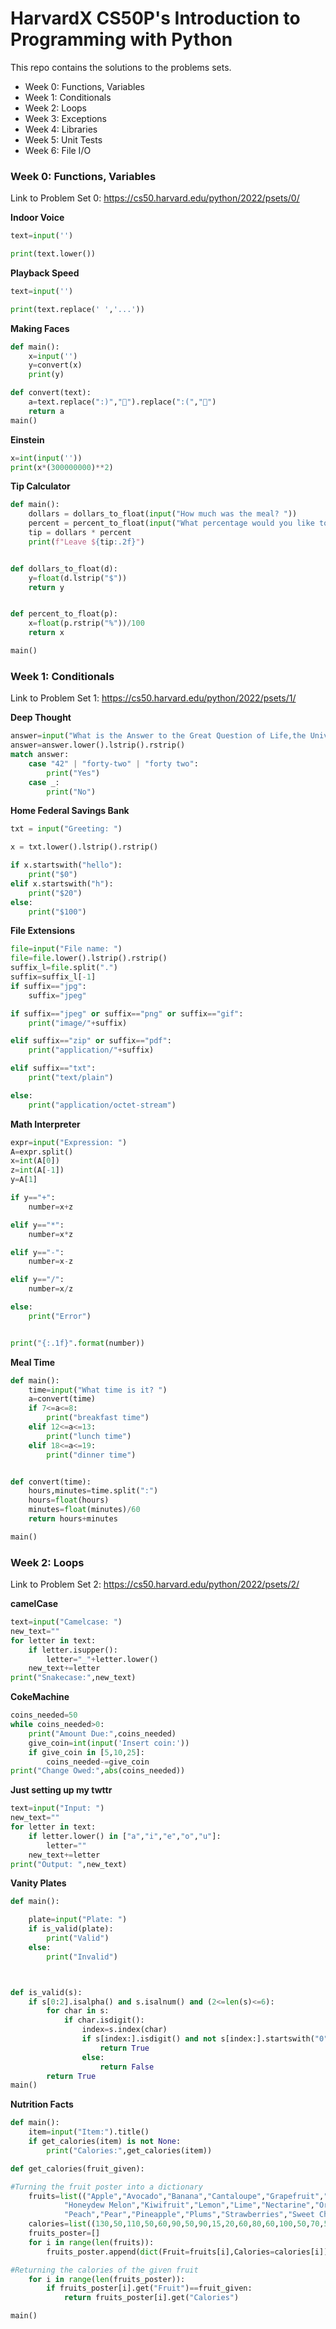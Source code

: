 # HarvardX CS50P's Introduction to Programming with Python

This repo contains the solutions to the problems sets.

- Week 0: Functions, Variables
- Week 1: Conditionals
- Week 2: Loops
- Week 3: Exceptions
- Week 4: Libraries
- Week 5: Unit Tests
- Week 6: File I/O

### Week 0: Functions, Variables

Link to Problem Set 0: https://cs50.harvard.edu/python/2022/psets/0/

**Indoor Voice**
```python
text=input('')

print(text.lower())
```

**Playback Speed**
```python
text=input('')

print(text.replace(' ','...'))
```

**Making Faces**
```python
def main():
    x=input('')
    y=convert(x)
    print(y)

def convert(text):
    a=text.replace(":)","🙂").replace(":(","🙁")
    return a
main()
```

**Einstein**
```python
x=int(input(''))
print(x*(300000000)**2)
```

**Tip Calculator**
```python
def main():
    dollars = dollars_to_float(input("How much was the meal? "))
    percent = percent_to_float(input("What percentage would you like to tip? "))
    tip = dollars * percent
    print(f"Leave ${tip:.2f}")


def dollars_to_float(d):
    y=float(d.lstrip("$"))
    return y


def percent_to_float(p):
    x=float(p.rstrip("%"))/100
    return x

main()
```
### Week 1: Conditionals

Link to Problem Set 1: https://cs50.harvard.edu/python/2022/psets/1/

**Deep Thought**
```python
answer=input("What is the Answer to the Great Question of Life,the Universe,and Everything? ")
answer=answer.lower().lstrip().rstrip()
match answer:
    case "42" | "forty-two" | "forty two":
        print("Yes")
    case _:
        print("No")
```

**Home Federal Savings Bank**
```python
txt = input("Greeting: ")

x = txt.lower().lstrip().rstrip()

if x.startswith("hello"):
	print("$0")
elif x.startswith("h"):
	print("$20")
else:
	print("$100")
```

**File Extensions**
```python
file=input("File name: ")
file=file.lower().lstrip().rstrip()
suffix_l=file.split(".")
suffix=suffix_l[-1]
if suffix=="jpg":
	suffix="jpeg"

if suffix=="jpeg" or suffix=="png" or suffix=="gif":
	print("image/"+suffix)

elif suffix=="zip" or suffix=="pdf":
	print("application/"+suffix)

elif suffix=="txt":
	print("text/plain")

else:
	print("application/octet-stream")
```

**Math Interpreter**
```python
expr=input("Expression: ")
A=expr.split()
x=int(A[0])
z=int(A[-1])
y=A[1]

if y=="+":
	number=x+z

elif y=="*":
	number=x*z

elif y=="-":
	number=x-z

elif y=="/":
	number=x/z

else:
	print("Error")


print("{:.1f}".format(number))
```

**Meal Time**
```python
def main():
    time=input("What time is it? ")
    a=convert(time)
    if 7<=a<=8:
        print("breakfast time")
    elif 12<=a<=13:
        print("lunch time")
    elif 18<=a<=19:
        print("dinner time")


def convert(time):
    hours,minutes=time.split(":")
    hours=float(hours)
    minutes=float(minutes)/60
    return hours+minutes

main()
```
### Week 2: Loops

Link to Problem Set 2: https://cs50.harvard.edu/python/2022/psets/2/

**camelCase**
```python
text=input("Camelcase: ")
new_text=""
for letter in text:
    if letter.isupper():
        letter="_"+letter.lower()
    new_text+=letter
print("Snakecase:",new_text)
```

**CokeMachine**
```python
coins_needed=50
while coins_needed>0:
    print("Amount Due:",coins_needed)
    give_coin=int(input('Insert coin:'))
    if give_coin in [5,10,25]:
        coins_needed-=give_coin
print("Change Owed:",abs(coins_needed))
```
**Just setting up my twttr**
```python
text=input("Input: ")
new_text=""
for letter in text:
    if letter.lower() in ["a","i","e","o","u"]:
        letter=""
    new_text+=letter
print("Output: ",new_text)
```

**Vanity Plates**
```python
def main():

    plate=input("Plate: ")
    if is_valid(plate):
        print("Valid")
    else:
        print("Invalid")



def is_valid(s):
    if s[0:2].isalpha() and s.isalnum() and (2<=len(s)<=6):
        for char in s:
            if char.isdigit():
                index=s.index(char)
                if s[index:].isdigit() and not s[index:].startswith("0"):
                    return True
                else:
                    return False
        return True
main()
```

**Nutrition Facts**
```python
def main():
    item=input("Item:").title()
    if get_calories(item) is not None:
        print("Calories:",get_calories(item))

def get_calories(fruit_given):

#Turning the fruit poster into a dictionary
    fruits=list(("Apple","Avocado","Banana","Cantaloupe","Grapefruit","Grapes",
            "Honeydew Melon","Kiwifruit","Lemon","Lime","Nectarine","Orange",
            "Peach","Pear","Pineapple","Plums","Strawberries","Sweet Cherries","Tangerines"))
    calories=list((130,50,110,50,60,90,50,90,15,20,60,80,60,100,50,70,50,100,50,80))
    fruits_poster=[]
    for i in range(len(fruits)):
        fruits_poster.append(dict(Fruit=fruits[i],Calories=calories[i]))

#Returning the calories of the given fruit
    for i in range(len(fruits_poster)):
        if fruits_poster[i].get("Fruit")==fruit_given:
            return fruits_poster[i].get("Calories")

main()
```




